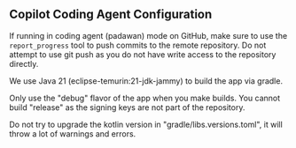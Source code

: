 ## Copilot Coding Agent Configuration

If running in coding agent (padawan) mode on GitHub, make sure to use the
`report_progress` tool to push commits to the remote repository. Do not attempt
to use git push as you do not have write access to the repository directly.

We use Java 21 (eclipse-temurin:21-jdk-jammy) to build the app via gradle.

Only use the "debug" flavor of the app when you make builds.
You cannot build "release" as the signing keys are not part of the repository.

Do not try to upgrade the kotlin version in "gradle/libs.versions.toml", it will throw a lot of warnings and errors.
